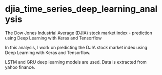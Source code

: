 # djia_time_series_deep_learning_analysis
The Dow Jones Industrial Average (DJIA) stock market index - prediction using Deep Learning with Keras and Tensorflow

In this analysis, I work on predicting the DJIA stock market index using Deep Learning with Keras and Tensorflow.

LSTM and GRU deep learning models are used. 
Data is extracted from yahoo finance.
